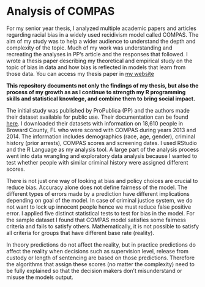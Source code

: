 # Analysis of COMPAS 
For my senior year thesis, I analyzed multiple academic papers and articles regarding racial bias in a widely used recidivism model called COMPAS. The aim of my study was to help a wider audience to understand the depth and complexity of the topic. Much of my work was understanding and recreating the analyses in PP’s article and the responses that followed. I wrote a thesis paper describing my theoretical and empirical study on the topic of bias in data and how bias is reflected in models that learn from those data. You can access my thesis paper in [my website](http://www.domaghale.com/thesis-paper/)

**This repository documents not only the findings of my thesis, but also the process of my growth as as I continue to strength my R programming skills and statistical knowlege, and combine them to bring social impact.**  

The initial study was published by ProPublica (PP) and the authors made their dataset available for public use. Their documentation can be found [here](https://github.com/propublica/compas-analysis/blob/master/Compas%20Analysis.ipynb). I downloaded their datasets with information on 18,610 people in Broward County, FL who were scored with COMPAS during years 2013 and 2014. The information includes demographics (race, age, gender), criminal history (prior arrests), COMPAS scores and screening dates. I used RStudio and the R Language as my analysis tool. A large part of the analysis process went into data wrangling and exploratory data analysis because I wanted to test whether people with similar criminal history were assigned different scores.

There is not just one way of looking at bias and policy choices are crucial to reduce bias. Accuracy alone does not define fairness of the model. The different types of errors made by a prediction have different implications depending on goal of the model. In case of criminal justice system, we do not want to lock up innocent people hence we must reduce false positive error. I applied five distinct statistical tests to test for bias in the model. For the sample dataset I found that COMPAS model satisfies some fairness criteria and fails to satisfy others. Mathematically, it is not possible to satisfy all criteria for groups that have different base rate (reality). 

In theory predictions do not affect the reality, but in practice predictions do affect the reality when decisions such as supervision level, release from custody or length of sentencing are based on those predictions. Therefore the algorithms that assign these scores (no matter the complexity) need to be fully explained so that the decision makers don’t misunderstand or misuse the models output. 

